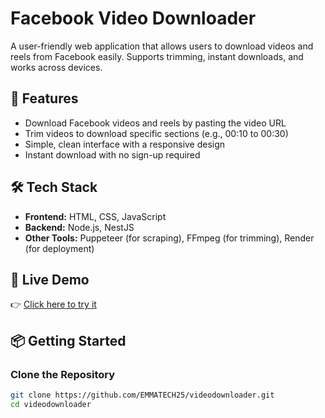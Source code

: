 # Facebook Video Downloader

A user-friendly web application that allows users to download videos and reels from Facebook easily. Supports trimming, instant downloads, and works across devices.

## 🌟 Features

- Download Facebook videos and reels by pasting the video URL
- Trim videos to download specific sections (e.g., 00:10 to 00:30)
- Simple, clean interface with a responsive design
- Instant download with no sign-up required

## 🛠️ Tech Stack

- **Frontend:** HTML, CSS, JavaScript
- **Backend:** Node.js, NestJS
- **Other Tools:** Puppeteer (for scraping), FFmpeg (for trimming), Render (for deployment)

## 🚀 Live Demo

👉 [Click here to try it](https://videodownloader-d963.onrender.com)  


## 📦 Getting Started

### Clone the Repository
```bash
git clone https://github.com/EMMATECH25/videodownloader.git
cd videodownloader
